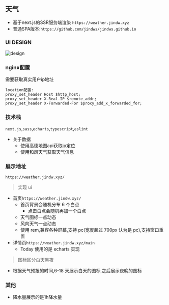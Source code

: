## 天气
- 基于next.js的SSR服务端渲染 `https://weather.jindw.xyz`
- 普通SPA版本:`https://github.com/jindws/jindws.github.io`

### UI DESIGN
![design](https://jindw.xyz/upload/2022/04/design-fca44b8e909c4bef9d7904c69e855c1e.png)

### nginx配置
需要获取真实用户ip地址
```
location配置:
proxy_set_header Host $http_host;
proxy_set_header X-Real-IP $remote_addr;
proxy_set_header X-Forwarded-For $proxy_add_x_forwarded_for;
```
### 技术栈
`next.js`,`sass`,`echarts`,`typescript`,`eslint`
- 关于数据
    - 使用高德地图api获取ip定位
    - 使用和风天气获取天气信息
### 展示地址
`https://weather.jindw.xyz/`

> 实现 ui

- 首页`https://weather.jindw.xyz/`
    - 首页背景会随机分布 6 个白点
        - 点击白点会随机再加一个白点
    - 天气图标一点动态
    - 风向天气一点动态
    - 使用 rem,兼容各种屏幕,支持 pc(宽度超过 700px 认为是 pc),支持窗口重置
- 详情页`https://weather.jindw.xyz/main`
    - Today 使用的是 echarts 实现
> 图标区分白天黑夜
- 根据天气预报的时间,6-18 天展示白天的图标,之后展示夜晚的图标
### 其他
- 降水量展示的是1h降水量